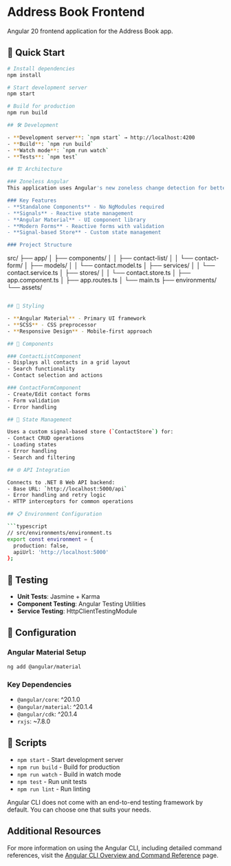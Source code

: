 # Address Book Frontend

Angular 20 frontend application for the Address Book app.

## 🚀 Quick Start

```bash
# Install dependencies
npm install

# Start development server
npm start

# Build for production
npm run build

## 🛠️ Development

- **Development server**: `npm start` → http://localhost:4200
- **Build**: `npm run build`
- **Watch mode**: `npm run watch`
- **Tests**: `npm test`

## 🏗️ Architecture

### Zoneless Angular
This application uses Angular's new zoneless change detection for better performance.

### Key Features
- **Standalone Components** - No NgModules required
- **Signals** - Reactive state management
- **Angular Material** - UI component library
- **Modern Forms** - Reactive forms with validation
- **Signal-based Store** - Custom state management

### Project Structure

```

src/
├── app/
│   ├── components/
│   │   ├── contact-list/
│   │   └── contact-form/
│   ├── models/
│   │   └── contact.model.ts
│   ├── services/
│   │   └── contact.service.ts
│   ├── stores/
│   │   └── contact.store.ts
│   ├── app.component.ts
│   ├── app.routes.ts
│   └── main.ts
├── environments/
└── assets/

```bash

## 🎨 Styling

- **Angular Material** - Primary UI framework
- **SCSS** - CSS preprocessor
- **Responsive Design** - Mobile-first approach

## 📱 Components

### ContactListComponent
- Displays all contacts in a grid layout
- Search functionality
- Contact selection and actions

### ContactFormComponent
- Create/Edit contact forms
- Form validation
- Error handling

## 🔄 State Management

Uses a custom signal-based store (`ContactStore`) for:
- Contact CRUD operations
- Loading states
- Error handling
- Search and filtering

## 🌐 API Integration

Connects to .NET 8 Web API backend:
- Base URL: `http://localhost:5000/api`
- Error handling and retry logic
- HTTP interceptors for common operations

## 📋 Environment Configuration

```typescript
// src/environments/environment.ts
export const environment = {
  production: false,
  apiUrl: 'http://localhost:5000'
};
```

## 🧪 Testing

- **Unit Tests**: Jasmine + Karma
- **Component Testing**: Angular Testing Utilities
- **Service Testing**: HttpClientTestingModule

## 🔧 Configuration

### Angular Material Setup

```bash
ng add @angular/material
```

### Key Dependencies

- `@angular/core`: ^20.1.0
- `@angular/material`: ^20.1.4
- `@angular/cdk`: ^20.1.4
- `rxjs`: ~7.8.0

## 📝 Scripts

- `npm start` - Start development server
- `npm run build` - Build for production
- `npm run watch` - Build in watch mode
- `npm test` - Run unit tests
- `npm run lint` - Run linting

Angular CLI does not come with an end-to-end testing framework by default. You can choose one that suits your needs.

## Additional Resources

For more information on using the Angular CLI, including detailed command references, visit the [Angular CLI Overview and Command Reference](https://angular.dev/tools/cli) page.
